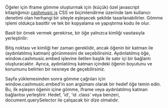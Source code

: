 Öğeler için iframe gömme oluşturmak için (küçük) özel javascript kitaplığımızı [cashmusic.js](http://cashmusic.github.io/cashmusic.js/)
CSS ve biçimlendirme üzerinde tam kullanıcı denetimi olan herhangi bir siteyle eşleşecek şekilde tasarlanabilirler. Gömme işlemi oldukça basittir ve tek bir kopyalama ve yapıştırma kodu ile olur.

Basit bir örnek vermek gerekirse, bir öğe yalnızca kimliği vasıtasıyla yerleştirilir:

<script src="https://gist.github.com/jessevondoom/5856499.js"></script>

Bitiş noktası ve kimliği her zaman gereklidir, ancak öğenin bir katman ile (aydınlatılmış katman) görünmesini de seçebilirsiniz. Aydınlatılmış öğe, window.cashmusic.embed işlevine iletilen başlık ile satır içi bir bağlantı oluşturacaktır. Ayrıca, aydınlatılmış katman içindeki öğenin boyutunu ve konumunu belirten bir nesneye de geçebilirsiniz.

Sayfa yüklemesinden sonra gömme çağrıları için window.cashmusic.embed'in son argümanı olarak bir hedef öğe temin edin. Bu, ilk eşleşen öğenin içine gömme, iframe veya aydınlatılmış katman bağlantısı yerleştirir. Hedef, 'id', 'id .class' veya benzeri, document.querySelector ile çalışacak bir dize olmalıdır.
